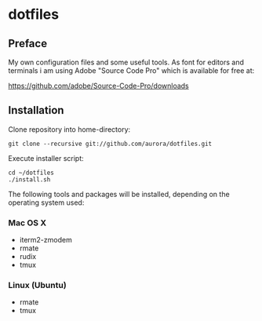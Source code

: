 # dotfiles

## Preface

My own configuration files and some useful tools. As font for editors and terminals 
i am using Adobe "Source Code Pro" which is available for free at:

https://github.com/adobe/Source-Code-Pro/downloads

## Installation

Clone repository into home-directory:

    git clone --recursive git://github.com/aurora/dotfiles.git
    
Execute installer script:

    cd ~/dotfiles
    ./install.sh

The following tools and packages will be installed, depending on the operating system used:
    
### Mac OS X

* iterm2-zmodem
* rmate
* rudix
* tmux

### Linux (Ubuntu)

* rmate
* tmux
